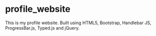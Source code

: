 # profile_website
This is my profile website. Built using HTML5, Bootstrap, Handlebar JS, ProgressBar.js, Typed.js and jQuery.
